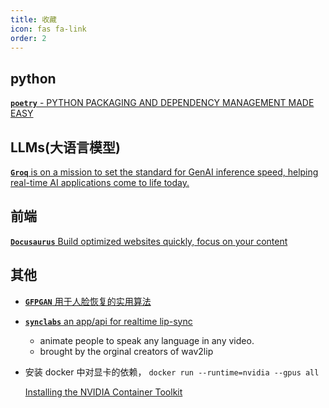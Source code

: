 ```yaml
---
title: 收藏
icon: fas fa-link
order: 2
---
```

## python

[**`poetry`** - PYTHON PACKAGING AND DEPENDENCY MANAGEMENT MADE EASY](https://python-poetry.org/)

## LLMs(大语言模型)

[**`Groq`** is on a mission to set the standard for GenAI inference speed, helping real-time AI applications come to life today.](https://groq.com/)

## 前端

[**`Docusaurus`** Build optimized websites quickly, focus on your content](https://docusaurus.io/)

## 其他

- [**`GFPGAN`** 用于人脸恢复的实用算法](https://github.com/TencentARC/GFPGAN)
- [**`synclabs`** an app/api for realtime lip-sync](https://synclabs.so/) 
  - animate people to speak any language in any video. 
  - brought by the orginal creators of wav2lip

- 安装 docker 中对显卡的依赖， `docker run --runtime=nvidia --gpus all`
  
  [Installing the NVIDIA Container Toolkit](https://docs.nvidia.com/datacenter/cloud-native/container-toolkit/latest/install-guide.html)